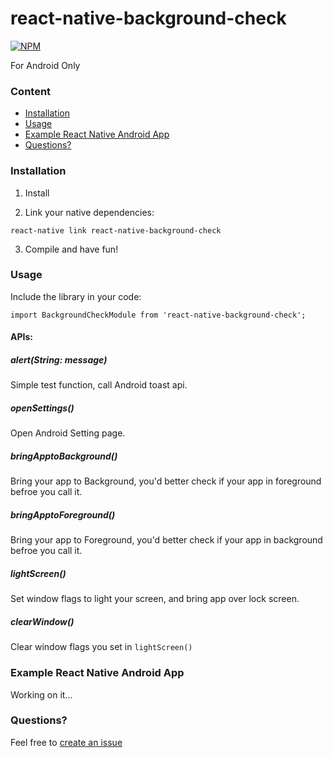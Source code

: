 # react-native-background-check

[![NPM](https://nodei.co/npm/react-native-background-check.png)](https://nodei.co/npm/react-native-background-check/)

For Android Only

### Content

- [Installation](#installation)
- [Usage](#usage)
- [Example React Native Android App](#example-react-native-android-app)
- [Questions?](#questions)

### Installation

1. Install

2. Link your native dependencies:

  ```
  react-native link react-native-background-check
  ```

3. Compile and have fun!


### Usage

Include the library in your code:

```
import BackgroundCheckModule from 'react-native-background-check';
```

#### APIs:

##### alert(String: message)
Simple test function, call Android toast api.

##### openSettings()
Open Android Setting page.

##### bringApptoBackground()
Bring your app to Background, you'd better check if your app in foreground befroe you call it.

##### bringApptoForeground()
Bring your app to Foreground, you'd better check if your app in background befroe you call it.

##### lightScreen()
Set window flags to light your screen, and bring app over lock screen.

##### clearWindow()
Clear window flags you set in `lightScreen()`



### Example React Native Android App

Working on it...


### Questions?

Feel free to [create an issue](https://github.com/ShongSu/react-native-background-check/issues/new)
